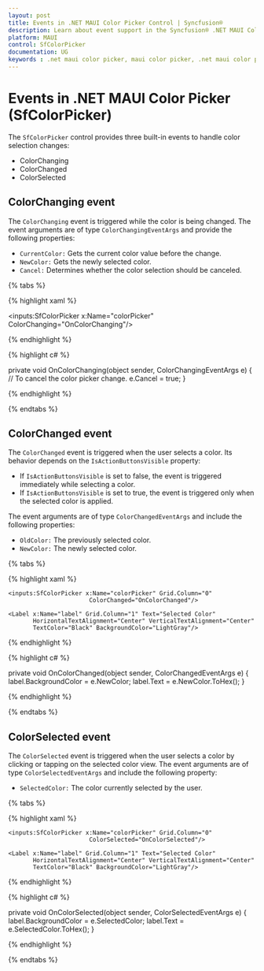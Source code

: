 ```yaml
---
layout: post
title: Events in .NET MAUI Color Picker Control | Syncfusion®
description: Learn about event support in the Syncfusion® .NET MAUI Color Picker (SfColorPicker) control, its elements, and more.
platform: MAUI
control: SfColorPicker
documentation: UG
keywords : .net maui color picker, maui color picker, .net maui color picker control, maui color picker control, color palette, spectrum, palette.
---
```


# Events in .NET MAUI Color Picker (SfColorPicker)

The `SfColorPicker` control provides three built-in events to handle color selection changes:

* ColorChanging
* ColorChanged
* ColorSelected

## ColorChanging event

The `ColorChanging` event is triggered while the color is being changed. The event arguments are of type `ColorChangingEventArgs` and provide the following properties:

* `CurrentColor:` Gets the current color value before the change.
* `NewColor:` Gets the newly selected color.
* `Cancel:` Determines whether the color selection should be canceled.

 {% tabs %}

{% highlight xaml %}

<inputs:SfColorPicker x:Name="colorPicker" ColorChanging="OnColorChanging"/>

{% endhighlight %}

{% highlight c# %}

private void OnColorChanging(object sender, ColorChangingEventArgs e)
{
    // To cancel the color picker change.
    e.Cancel = true;
}

{% endhighlight %}

{% endtabs %}

## ColorChanged event

The `ColorChanged` event is triggered when the user selects a color. Its behavior depends on the `IsActionButtonsVisible` property:

* If `IsActionButtonsVisible` is set to false, the event is triggered immediately while selecting a color.
* If `IsActionButtonsVisible` is set to true, the event is triggered only when the selected color is applied.

The event arguments are of type `ColorChangedEventArgs` and include the following properties:

* `OldColor:` The previously selected color.
* `NewColor:` The newly selected color.

{% tabs %}

{% highlight xaml %}

<Grid ColumnDefinitions="*,Auto">
    
    <inputs:SfColorPicker x:Name="colorPicker" Grid.Column="0"
                           ColorChanged="OnColorChanged"/>

    <Label x:Name="label" Grid.Column="1" Text="Selected Color" 
           HorizontalTextAlignment="Center" VerticalTextAlignment="Center"
           TextColor="Black" BackgroundColor="LightGray"/>

</Grid>

{% endhighlight %}

{% highlight c# %}

private void OnColorChanged(object sender, ColorChangedEventArgs e)
{
    label.BackgroundColor = e.NewColor;
    label.Text = e.NewColor.ToHex();
}

{% endhighlight %}

{% endtabs %}

## ColorSelected event

The `ColorSelected` event is triggered when the user selects a color by clicking or tapping on the selected color view. The event arguments are of type `ColorSelectedEventArgs` and include the following property:

* `SelectedColor:` The color currently selected by the user.

{% tabs %}

{% highlight xaml %}

<Grid ColumnDefinitions="*,Auto">
    
    <inputs:SfColorPicker x:Name="colorPicker" Grid.Column="0"
                           ColorSelected="OnColorSelected"/>

    <Label x:Name="label" Grid.Column="1" Text="Selected Color"  
           HorizontalTextAlignment="Center" VerticalTextAlignment="Center"
           TextColor="Black" BackgroundColor="LightGray"/>

</Grid>

{% endhighlight %}

{% highlight c# %}

private void OnColorSelected(object sender, ColorSelectedEventArgs e)
{
    label.BackgroundColor = e.SelectedColor;
    label.Text = e.SelectedColor.ToHex();
}

{% endhighlight %}

{% endtabs %}
